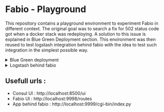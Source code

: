 # Fabio - Playground

This repository contains a playground environment to experiment Fabio in different context.
The original goal was to search a fix for 502 status code got when a docker stack was redeploying. A solution to this issue is explained in Blue Green Deployment section.
This environment was then reused to test logstash integration behind fabio with the idea to test such integration in the simplest possible way.

<details>
  <summary>Blue Green deployment</summary>

## Blue Green deployment

As stated in the introduction, we were facing 502 status codes when redeploying a docker stack behind fabio. We rapidly identified that it came from the fact that consul healthcheck weren't updated when the deployment occcurred. 
I oppenned an issue https://github.com/fabiolb/fabio/issues/578 on fabio repository and then studied the implementation of the solution in this repository.
The simplest solution in our case would be to unregister the service from consul when receiving a SIGTERM.

An implementation of this solution can be found here : [/demo-app/start.sh](/demo-app/start.sh)

```
#!/bin/sh

set -x

./envsubst < consul-register.json > consul.json
curl -X PUT -d @consul.json http://$CONSUL:8500/v1/agent/service/register -v

pid=0

term_handler() {
  if [ $pid -ne 0 ]; then
    curl -X PUT http://$CONSUL:8500/v1/agent/service/deregister/python-test-${HOSTNAME} -v
    sleep 1 # wait for last requests to be processed - should definitely find a better way, indeed if treatment is longer it will still end up with 502 in extrem cases
    # we should tail access log and applicative logs and watch if something is happenning on the container, then wait for last access log entry
    kill -SIGTERM "$pid"
    wait "$pid"
  fi
  exit 143; # 128 + 15 -- SIGTERM
}

trap "kill ${!}; term_handler" 15
START_YOUR_APP_HERE_IN_BACKGROUD &
pid="$!"

#tail -F app.log
# wait forever
while true
do
  tail -f /dev/null & wait ${!}

```

### Components

 - Developement consul cluster of 3 dockerized nodes
 - A single dockerized fabio node
 - 3 applicative nodes registered in consul
 - A monitoring script to check behavior of the application, it will send a notification if the application respond with a status code >= 500

### Steps to run the experiment

Steps :

 - create docker network : ./create-network.sh
 - Start consul : ./consul-cluster-start.sh
 - Start fabio : ./fabio-start.sh
 - build python demo app : docker build -t python-app demo-app
 - Run the app : ./app-start.sh
 - Run the monitoring script : ./app-monitor.sh
</details>
<details>
<summary>Logstash behind fabio</summary>

## Logstash behind fabio

### Components
 - Developement consul cluster of 3 dockerized nodes
 - A single dockerized fabio node
 - A developement single node dockerized elasticsearch 
 - A dockerized Kibana 
 - 3 logstash nodes
 - A dockerized filebeat throwing its logs through fabio to logstash 

### Steps

 - create docker network : ./create-network.sh
 - Start consul : ./consul-cluster-start.sh
 - Start fabio : ./fabio-start.sh
 - Start elasticsearch : ./elasticseach-start.sh
 - Start kibana (it can take some time to start) :  ./kibana-start.sh
 - If kibana respond with 403 status codes : 
    - In dev tools run the two following commands :
```
PUT /_cluster/settings
{
"persistent" : {
"cluster.routing.allocation.disk.threshold_enabled" : false
}
}

PUT .kibana/_settings
{
"index": {
"blocks": {
"read_only_allow_delete": false
}
}
}
```
 - Build logstash : docker build -t logstash-consul logstash
 - Start logstash (it can take some time to start) : ./logstash-start.sh
 - Start filebeat : ./filebeat-start.sh
 	- It will bring you in the container once started. Type the following command :
	- ./filebeat -c filebeat.yml &
	- You then can check if filebeat can communicate with logstash (through fabio) by running : tail -f logs/filebeat
        - if everything goes well you should retrieve filebeat logs in elasticsearch and watch them coming from kibana as well.
</details>

## Usefull urls : 
 - Consul UI : http://localhost:8500/ui
 - Fabio UI : http://localhost:9998/routes
 - App behind fabio : http://localhost:9999/cgi-bin/index.py
